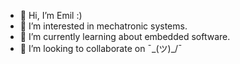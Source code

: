 - 👋 Hi, I’m Emil :)
- 👀 I’m interested in mechatronic systems.
- 🌱 I’m currently learning about embedded software.
- 💞️ I’m looking to collaborate on  ¯\_(ツ)_/¯

<!---
nistor3/nistor3 is a ✨ special ✨ repository because its `README.md` (this file) appears on your GitHub profile.
You can click the Preview link to take a look at your changes.
--->
